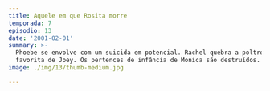 ```yaml
---
title: Aquele em que Rosita morre
temporada: 7
episodio: 13
date: '2001-02-01'
summary: >-
  Phoebe se envolve com um suicida em potencial. Rachel quebra a poltrona
  favorita de Joey. Os pertences de infância de Monica são destruídos.
image: ./img/13/thumb-medium.jpg

---
```

